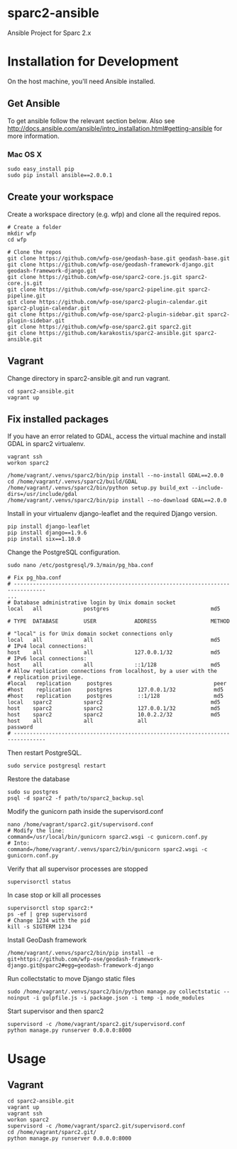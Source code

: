 # sparc2-ansible
Ansible Project for Sparc 2.x

# Installation for Development

On the host machine, you'll need Ansible installed.

## Get Ansible

To get ansible follow the relevant section below.  Also see http://docs.ansible.com/ansible/intro_installation.html#getting-ansible for more information.

### Mac OS X

```
sudo easy_install pip
sudo pip install ansible==2.0.0.1
```

## Create your workspace

Create a workspace directory (e.g. wfp) and clone all the required repos.

```
# Create a folder
mkdir wfp
cd wfp

# Clone the repos
git clone https://github.com/wfp-ose/geodash-base.git geodash-base.git
git clone https://github.com/wfp-ose/geodash-framework-django.git geodash-framework-django.git
git clone https://github.com/wfp-ose/sparc2-core.js.git sparc2-core.js.git
git clone https://github.com/wfp-ose/sparc2-pipeline.git sparc2-pipeline.git
git clone https://github.com/wfp-ose/sparc2-plugin-calendar.git sparc2-plugin-calendar.git
git clone https://github.com/wfp-ose/sparc2-plugin-sidebar.git sparc2-plugin-sidebar.git
git clone https://github.com/wfp-ose/sparc2.git sparc2.git
git clone https://github.com/karakostis/sparc2-ansible.git sparc2-ansible.git
```

## Vagrant

Change directory in sparc2-ansible.git and run vagrant.

```
cd sparc2-ansible.git
vagrant up
```

## Fix installed packages

If you have an error related to GDAL, access the virtual machine and install GDAL in sparc2 virtualenv.

```
vagrant ssh
workon sparc2

/home/vagrant/.venvs/sparc2/bin/pip install --no-install GDAL==2.0.0
cd /home/vagrant/.venvs/sparc2/build/GDAL
/home/vagrant/.venvs/sparc2/bin/python setup.py build_ext --include-dirs=/usr/include/gdal
/home/vagrant/.venvs/sparc2/bin/pip install --no-download GDAL==2.0.0
```

Install in your virtualenv django-leaflet and the required Django version.

```
pip install django-leaflet
pip install django==1.9.6
pip install six==1.10.0
```

Change the PostgreSQL configuration.

```
sudo nano /etc/postgresql/9.3/main/pg_hba.conf

# Fix pg_hba.conf
# --------------------------------------------------------------------------------
...
# Database administrative login by Unix domain socket
local   all             postgres                                md5

# TYPE  DATABASE        USER            ADDRESS                 METHOD

# "local" is for Unix domain socket connections only
local   all             all                                     md5
# IPv4 local connections:
host    all             all             127.0.0.1/32            md5
# IPv6 local connections:
host    all             all             ::1/128                 md5
# Allow replication connections from localhost, by a user with the
# replication privilege.
#local   replication     postgres                                peer
#host    replication     postgres        127.0.0.1/32            md5
#host    replication     postgres        ::1/128                 md5
local   sparc2          sparc2                                  md5
host    sparc2          sparc2           127.0.0.1/32           md5
host    sparc2          sparc2           10.0.2.2/32            md5
host    all             all              all                    password
# --------------------------------------------------------------------------------
```

Then restart PostgreSQL.

```
sudo service postgresql restart
```

Restore the database

```
sudo su postgres
psql -d sparc2 -f path/to/sparc2_backup.sql
```

Modify the gunicorn path inside the supervisord.conf

```
nano /home/vagrant/sparc2.git/supervisord.conf
# Modify the line:
command=/usr/local/bin/gunicorn sparc2.wsgi -c gunicorn.conf.py
# Into:
command=/home/vagrant/.venvs/sparc2/bin/gunicorn sparc2.wsgi -c gunicorn.conf.py
```
Verify that all supervisor processes are stopped

```
supervisorctl status
```

In case stop or kill all processes

```
supervisorctl stop sparc2:*
ps -ef | grep supervisord
# Change 1234 with the pid
kill -s SIGTERM 1234
```

Install GeoDash framework

```
/home/vagrant/.venvs/sparc2/bin/pip install -e git+https://github.com/wfp-ose/geodash-framework-django.git@sparc2#egg=geodash-framework-django
```

Run collectstatic to move Django static files

```
sudo /home/vagrant/.venvs/sparc2/bin/python manage.py collectstatic --noinput -i gulpfile.js -i package.json -i temp -i node_modules
```

Start supervisor and then sparc2

```
supervisord -c /home/vagrant/sparc2.git/supervisord.conf
python manage.py runserver 0.0.0.0:8000
```


# Usage

## Vagrant

```
cd sparc2-ansible.git
vagrant up
vagrant ssh
workon sparc2
supervisord -c /home/vagrant/sparc2.git/supervisord.conf
cd /home/vagrant/sparc2.git/
python manage.py runserver 0.0.0.0:8000
```
